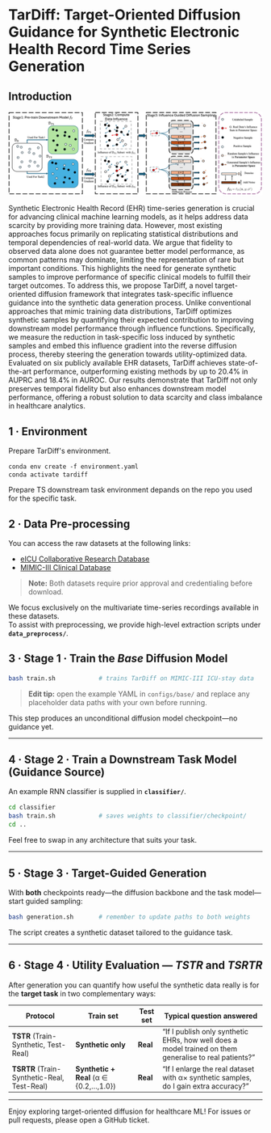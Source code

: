 # TarDiff: Target-Oriented Diffusion Guidance for Synthetic Electronic Health Record Time Series Generation

  

## Introduction
![TarDiff OverView](./images/overview.png)

Synthetic Electronic Health Record (EHR) time-series generation is crucial for advancing clinical machine learning models, as it helps address data scarcity by providing more training data. However, most existing approaches focus primarily on replicating statistical distributions and temporal dependencies of real-world data. We argue that fidelity to observed data alone does not guarantee better model performance, as common patterns may dominate, limiting the representation of rare but important conditions. This highlights the need for generate synthetic samples to improve performance of specific clinical models to fulfill their target outcomes. To address this, we propose TarDiff, a novel target-oriented diffusion framework that integrates task-specific influence guidance into the synthetic data generation process. Unlike conventional approaches that mimic training data distributions, TarDiff optimizes synthetic samples by quantifying their expected contribution to improving downstream model performance through influence functions. Specifically, we measure the reduction in task-specific loss induced by synthetic samples and embed this influence gradient into the reverse diffusion process, thereby steering the generation towards utility-optimized data. Evaluated on six publicly available EHR datasets, TarDiff achieves state-of-the-art performance, outperforming existing methods by up to 20.4% in AUPRC and 18.4% in AUROC. Our results demonstrate that TarDiff not only preserves temporal fidelity but also enhances downstream model performance, offering a robust solution to data scarcity and class imbalance in healthcare analytics.


## 1 · Environment

Prepare TarDiff's environment.
```
conda env create -f environment.yaml
conda activate tardiff
```

Prepare TS downstream task environment depands on the repo you used for the specific task.

## 2 · Data Pre-processing

You can access the raw datasets at the following links:

- [eICU Collaborative Research Database](https://eicu-crd.mit.edu/)
- [MIMIC-III Clinical Database](https://physionet.org/content/mimiciii/1.4/)

> **Note:** Both datasets require prior approval and credentialing before download.

We focus exclusively on the multivariate time-series recordings available in these datasets.  
To assist with preprocessing, we provide high-level extraction scripts under **`data_preprocess/`**.



## 3 · Stage 1 · Train the *Base* Diffusion Model

```bash
bash train.sh            # trains TarDiff on MIMIC-III ICU-stay data
```

> **Edit tip:** open the example YAML in `configs/base/` and replace any placeholder data paths with your own before running.

This step produces an unconditional diffusion model checkpoint—no guidance yet.

---

## 4 · Stage 2 · Train a Downstream Task Model (Guidance Source)

An example RNN classifier is supplied in **`classifier/`**.

```bash
cd classifier
bash train.sh            # saves weights to classifier/checkpoint/
cd ..
```

Feel free to swap in any architecture that suits your task.

---

## 5 · Stage 3 · Target-Guided Generation

With **both** checkpoints ready—the diffusion backbone and the task model—start guided sampling:

```bash
bash generation.sh       # remember to update paths to both weights
```

The script creates a synthetic dataset tailored to the guidance task.

---

## 6 · Stage 4 · Utility Evaluation — *TSTR* and *TSRTR*

After generation you can quantify how useful the synthetic data really is for the **target task** in two complementary ways:

| Protocol | Train set | Test set | Typical question answered |
|----------|-----------|----------|---------------------------|
| **TSTR** (Train-Synthetic, Test-Real) | **Synthetic only** | **Real** | “If I publish only synthetic EHRs, how well does a model trained on them generalise to real patients?” |
| **TSRTR** (Train-Synthetic-Real, Test-Real) | **Synthetic + Real** (α ∈ {0.2,…,1.0}) | **Real** | “If I enlarge the real dataset with α× synthetic samples, do I gain extra accuracy?” |

---

Enjoy exploring target-oriented diffusion for healthcare ML!  For issues or pull requests, please open a GitHub ticket.
